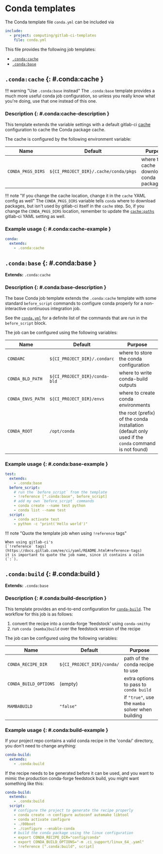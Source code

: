 # Conda templates

The Conda template file `conda.yml` can be included via

```yaml
include:
  - project: computing/gitlab-ci-templates
    file: conda.yml
```

This file provides the following job templates:

- [`.conda:cache`](#.conda:cache)
- [`.conda:base`](#.conda:base)

## `.conda:cache` {: #.conda:cache }

!!! warning "Use `.conda:base` instead"
    The `.conda:base` template provides a much more useful conda
    job configuration, so unless you really know what you're doing,
    use that one instead of this one.

### Description {: #.conda:cache-description }

This template extends the variable settings with a default gitlab-ci
[cache](https://docs.gitlab.com/ee/ci/caching/) configuration to cache
the Conda package cache.

The cache is configured by the following environment variable:

| Name              | Default                               | Purpose                                  |
| ----------------- | ------------------------------------- | ---------------------------------------- |
| `CONDA_PKGS_DIRS` | `${CI_PROJECT_DIR}/.cache/conda/pkgs` | where to cache downloaded conda packages |

!!! note "If you change the cache location, change it in the `cache` YAML config as well"
    The `CONDA_PKGS_DIRS` variable tells `conda` where to download packages, but
    isn't used by gitlab-ci itself in the `cache` step.
    So, if you change the `CONDA_PKGS_DIRS` location, remember to update the
    [`cache:paths`](https://docs.gitlab.com/ee/ci/yaml/README.html#cache) gitlab-ci
    YAML setting as well.

### Example usage {: #.conda:cache-example }

```yaml
conda:
  extends:
    - .conda:cache
```

## `.conda:base` {: #.conda:base }

**Extends:** `.conda:cache`

### Description {: #.conda:base-description }

The base Conda job template extends the `.conda:cache` template
with some standard `before_script` commands to configure conda
properly for a non-interactive continuous integration job.

See the
[`conda.yml`](https://git.ligo.org/computing/gitlab-ci-templates/-/blob/master/conda.yml)
for a definite list of the commands that are run in the `before_script` block.

The job can be configured using the following variables:

| Name              | Default                               | Purpose                                                                                             |
| ----------------- | ------------------------------------- | ----------------------------------------                                                            |
| `CONDARC`         | `${CI_PROJECT_DIR}/.condarc`          | where to store the conda configuration                                                              |
| `CONDA_BLD_PATH`  | `${CI_PROJECT_DIR}/conda-bld`         | where to write conda-build outputs                                                                  |
| `CONDA_ENVS_PATH` | `${CI_PROJECT_DIR}/envs`              | where to create conda environments                                                                  |
| `CONDA_ROOT`      | `/opt/conda`                          | the root (prefix) of the conda installation (default only used if the `conda` command is not found) |

### Example usage {: #.conda:base-example }

```yaml
test:
  extends:
    - .conda:base
  before_script:
    # run the `before_script` from the template
    - !reference [".conda:base", before_script]
    # add my own `before_script` commands
    - conda create --name test python
    - conda list --name test
  script:
    - conda activate test
    - python -c "print('Hello world')"
```

!!! note "Quote the template job when using `!reference` tags"

    When using gitlab-ci's
    [`!reference` tags](https://docs.gitlab.com/ee/ci/yaml/README.html#reference-tags)
    it is important to quote the job name, since it contains a colon (`:`).

## `.conda:build` {: #.conda:build }

**Extends:** `.conda:base`

### Description {: #.conda:build-description }

This template provides an end-to-end configuration for
[`conda-build`](https://docs.conda.io/projects/conda-build/).
The workflow for this job is as follows:

1. convert the recipe into a conda-forge 'feedstock' using `conda-smithy`
2. run `conda {mamba}build` over the feedstock version of the recipe

The job can be configured using the following variables:

| Name                  | Default                    | Purpose                                           |
| --------------------- | -------------------------- | ------------------------------------------------- |
| `CONDA_RECIPE_DIR`    | `${CI_PROJECT_DIR}/conda/` | path of the conda recipe to use                   |
| `CONDA_BUILD_OPTIONS` | (empty)                    | extra options to pass to `conda build`            |
| `MAMBABUILD`          | `"false"`                  | if `"true"`, use the `mamba` solver when building |

### Example usage {: #.conda:build-example }

If your project repo contains a valid conda recipe in the 'conda/' directory,
you don't need to change anything:

```yaml
conda-build:
  extends:
    - .conda:build
```

If the recipe needs to be generated before it can be used, and you want to
mimic the production conda-forge feedstock build, you might want
something like this:

```yaml
conda-build:
  extends:
    - .conda:build
  script:
    # configure the project to generate the recipe properly
    - conda create -n configure autoconf automake libtool
    - conda activate configure
    - ./00boot
    - ./configure --enable-conda
    # build the conda package using the linux configuration
    - export CONDA_RECIPE_DIR="config/conda"
    - export CONDA_BUILD_OPTIONS="-m .ci_support/linux_64_.yaml"
    - !reference [".conda:build", script]
